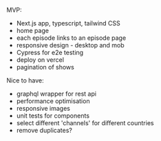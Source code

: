 MVP: 
- Next.js app, typescript, tailwind CSS
- home page
- each episode links to an episode page
- responsive design - desktop and mob 
- Cypress for e2e testing
- deploy on vercel
- pagination of shows

Nice to have: 
- graphql wrapper for rest api
- performance optimisation
- responsive images
- unit tests for components
- select different 'channels' for different countries
- remove duplicates?
